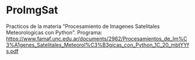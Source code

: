 # ProImgSat
Practicos de la materia "Procesamiento de Imagenes Satelitales Meteorologicas con Python".
Programa: https://www.famaf.unc.edu.ar/documents/2962/Procesamientos_de_Im%C3%A1genes_Satelitales_Meteorol%C3%B3gicas_con_Python_1C_20_mbtYYfs.pdf
